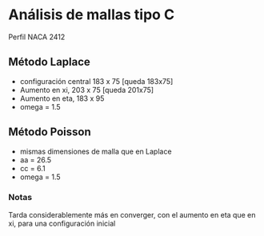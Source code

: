 # Análisis de mallas tipo C
Perfil NACA 2412

## Método Laplace
* configuración central 183 x 75 [queda 183x75]
* Aumento en xi, 203 x 75 [queda 201x75]
* Aumento en eta, 183 x 95
* omega = 1.5

## Método Poisson
* mismas dimensiones de malla que en Laplace
* aa = 26.5
* cc = 6.1
* omega = 1.5


### Notas
Tarda considerablemente más en converger, con el aumento en eta que en xi, para
una configuración inicial
